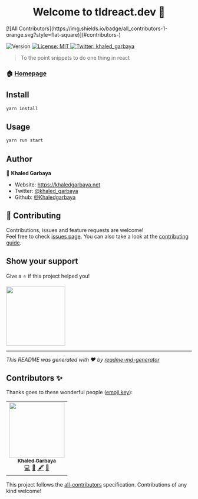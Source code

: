 <h1 align="center">Welcome to tldreact.dev 👋</h1>
<!-- ALL-CONTRIBUTORS-BADGE:START - Do not remove or modify this section -->
[![All Contributors](https://img.shields.io/badge/all_contributors-1-orange.svg?style=flat-square)](#contributors-)
<!-- ALL-CONTRIBUTORS-BADGE:END -->
<p>
  <img alt="Version" src="https://img.shields.io/badge/version-1.0.0-blue.svg?cacheSeconds=2592000" />
  <a href="#" target="_blank">
    <img alt="License: MIT" src="https://img.shields.io/badge/License-MIT-yellow.svg" />
  </a>
  <a href="https://twitter.com/khaled_garbaya" target="_blank">
    <img alt="Twitter: khaled_garbaya" src="https://img.shields.io/twitter/follow/khaled_garbaya.svg?style=social" />
  </a>
</p>

> To the point snippets to do one thing in react

### 🏠 [Homepage](tldreact.dev)


## Install

```sh
yarn install
```

## Usage

```sh
yarn run start
```

## Author

👤 **Khaled Garbaya**

* Website: https://khaledgarbaya.net
* Twitter: [@khaled\_garbaya](https://twitter.com/khaled\_garbaya)
* Github: [@Khaledgarbaya](https://github.com/Khaledgarbaya)

## 🤝 Contributing

Contributions, issues and feature requests are welcome!<br />Feel free to check [issues page](https://github.com/Khaledgarbaya/tldreact.dev/issues). You can also take a look at the [contributing guide](https://github.com/Khaledgarbaya/tldreact.dev/CONTRIBUTING.md).

## Show your support

Give a ⭐️ if this project helped you!

<a href="https://www.patreon.com/khaledgarbaya">
  <img src="https://c5.patreon.com/external/logo/become_a_patron_button@2x.png" width="160">
</a>

***
_This README was generated with ❤️ by [readme-md-generator](https://github.com/kefranabg/readme-md-generator)_

## Contributors ✨

Thanks goes to these wonderful people ([emoji key](https://allcontributors.org/docs/en/emoji-key)):

<!-- ALL-CONTRIBUTORS-LIST:START - Do not remove or modify this section -->
<!-- prettier-ignore-start -->
<!-- markdownlint-disable -->
<table>
  <tr>
    <td align="center"><a href="https://khaledgarbaya.net/"><img src="https://avatars1.githubusercontent.com/u/1156093?v=4?s=150" width="150px;" alt=""/><br /><sub><b>Khaled Garbaya</b></sub></a><br /><a href="https://github.com/Khaledgarbaya/tldreact/commits?author=Khaledgarbaya" title="Code">💻</a> <a href="#design-Khaledgarbaya" title="Design">🎨</a> <a href="#content-Khaledgarbaya" title="Content">🖋</a> <a href="#maintenance-Khaledgarbaya" title="Maintenance">🚧</a></td>
  </tr>
</table>

<!-- markdownlint-restore -->
<!-- prettier-ignore-end -->

<!-- ALL-CONTRIBUTORS-LIST:END -->

This project follows the [all-contributors](https://github.com/all-contributors/all-contributors) specification. Contributions of any kind welcome!